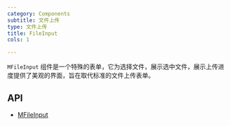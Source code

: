 ```yaml
---
category: Components
subtitle: 文件上传
type: 文件上传
title: FileInput
cols: 1

---
```


`MFileInput` 组件是一个特殊的表单，它为选择文件，展示选中文件，展示上传进度提供了美观的界面，旨在取代标准的文件上传表单。

## API

- [MFileInput](/docs/api/MFileInput)